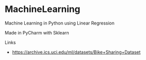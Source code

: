 # MachineLearning
Machine Learning in Python using Linear Regression

Made in PyCharm with Sklearn

Links
- https://archive.ics.uci.edu/ml/datasets/Bike+Sharing+Dataset

